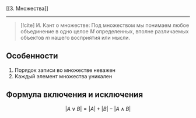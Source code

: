 [[3. Множества]]

---
>[!cite] И. Кант о множестве:
> Под множеством мы понимаем любое объединение в одно целое $M$ определенных, вполне различаемых объектов $m$ нашего восприятия или мысли.

## Особенности
1. Порядок записи во множестве неважен
2. Каждый элемент множества уникален

## Формула включения и исключения
$$
|A \lor B| = |A| + |B| - |A\land B|
$$